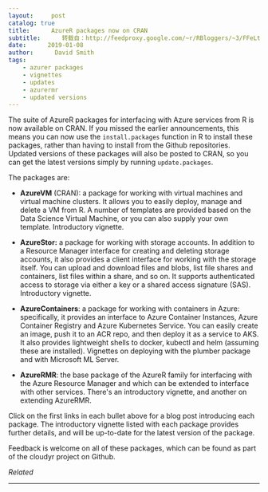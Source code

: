 ```yaml
---
layout:     post
catalog: true
title:      AzureR packages now on CRAN
subtitle:      转载自：http://feedproxy.google.com/~r/RBloggers/~3/FFeLtIyGiks/
date:      2019-01-08
author:      David Smith
tags:
    - azurer packages
    - vignettes
    - updates
    - azurermr
    - updated versions
---
```







The suite of AzureR packages for interfacing with Azure services from R is now available on CRAN. If you missed the earlier announcements, this means you can now use the `install.packages` function in R to install these packages, rather than having to install from the Github repositories. Updated versions of these packages will also be posted to CRAN, so you can get the latest versions simply by running `update.packages`.

The packages are:

- **AzureVM** (CRAN): a package for working with virtual machines and virtual machine clusters. It allows you to easily deploy, manage and delete a VM from R. A number of templates are provided based on the Data Science Virtual Machine, or you can also supply your own template. Introductory vignette.

- **AzureStor:** a package for working with storage accounts. In addition to a Resource Manager interface for creating and deleting storage accounts, it also provides a client interface for working with the storage itself. You can upload and download files and blobs, list file shares and containers, list files within a share, and so on. It supports authenticated access to storage via either a key or a shared access signature (SAS). Introductory vignette.

- **AzureContainers**: a package for working with containers in Azure: specifically, it provides an interface to Azure Container Instances, Azure Container Registry and Azure Kubernetes Service. You can easily create an image, push it to an ACR repo, and then deploy it as a service to AKS. It also provides lightweight shells to docker, kubectl and helm (assuming these are installed). Vignettes on deploying with the plumber package and with Microsoft ML Server. 

- **AzureRMR**: the base package of the AzureR family for interfacing with the Azure Resource Manager and which can be extended to interface with other services. There's an introductory vignette, and another on extending AzureRMR.


Click on the first links in each bullet above for a blog post introducing each package. The introductory vignette listed with each package provides further details, and will be up-to-date for the latest version of the package.

Feedback is welcome on all of these packages, which can be found as part of the cloudyr project on Github.


*Related*








---
